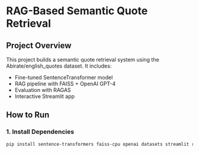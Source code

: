 
# RAG-Based Semantic Quote Retrieval

## Project Overview
This project builds a semantic quote retrieval system using the Abirate/english_quotes dataset. It includes:
- Fine-tuned SentenceTransformer model
- RAG pipeline with FAISS + OpenAI GPT-4
- Evaluation with RAGAS
- Interactive Streamlit app

## How to Run

### 1. Install Dependencies
```bash
pip install sentence-transformers faiss-cpu openai datasets streamlit ragas
